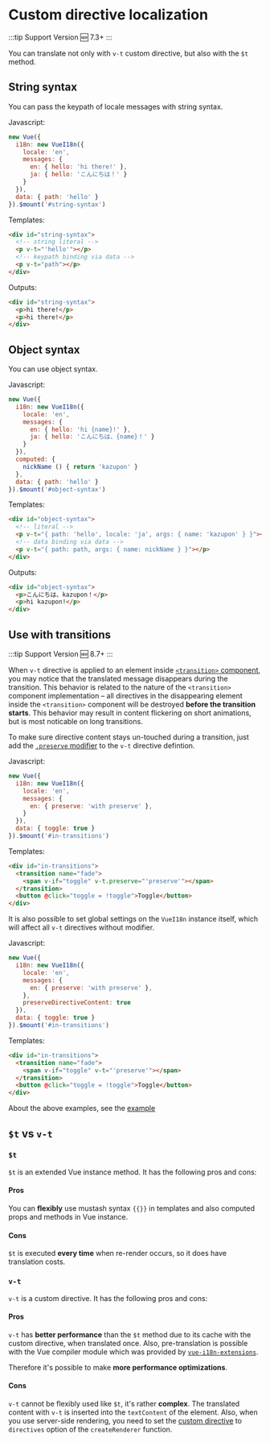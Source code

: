 # Custom directive localization

:::tip Support Version
:new: 7.3+
:::

You can translate not only with `v-t` custom directive, but also with the `$t`
method.

## String syntax

You can pass the keypath of locale messages with string syntax.

Javascript:

```js
new Vue({
  i18n: new VueI18n({
    locale: 'en',
    messages: {
      en: { hello: 'hi there!' },
      ja: { hello: 'こんにちは！' }
    }
  }),
  data: { path: 'hello' }
}).$mount('#string-syntax')
```

Templates:

```html
<div id="string-syntax">
  <!-- string literal -->
  <p v-t="'hello'"></p>
  <!-- keypath binding via data -->
  <p v-t="path"></p>
</div>
```

Outputs:

```html
<div id="string-syntax">
  <p>hi there!</p>
  <p>hi there!</p>
</div>
```

## Object syntax

You can use object syntax.

Javascript:

```js
new Vue({
  i18n: new VueI18n({
    locale: 'en',
    messages: {
      en: { hello: 'hi {name}!' },
      ja: { hello: 'こんにちは、{name}！' }
    }
  }),
  computed: {
    nickName () { return 'kazupon' }
  },
  data: { path: 'hello' }
}).$mount('#object-syntax')
```

Templates:

```html
<div id="object-syntax">
  <!-- literal -->
  <p v-t="{ path: 'hello', locale: 'ja', args: { name: 'kazupon' } }"></p>
  <!-- data binding via data -->
  <p v-t="{ path: path, args: { name: nickName } }"></p>
</div>
```

Outputs:

```html
<div id="object-syntax">
  <p>こんにちは、kazupon！</p>
  <p>hi kazupon!</p>
</div>
```

## Use with transitions

:::tip Support Version
:new: 8.7+
:::

When `v-t` directive is applied to an element inside [`<transition>` component](https://vuejs.org/v2/api/#transition), you may notice that the translated message disappears during the transition. This behavior is related to the nature of the `<transition>` component implementation – all directives in the disappearing element inside the `<transition>` component will be destroyed **before the transition starts**. This behavior may result in content flickering on short animations, but is most noticable on long transitions.

To make sure directive content stays un-touched during a transition, just add the [`.preserve` modifier](../api/#v-t) to the `v-t` directive defintion.

Javascript:

```js
new Vue({
  i18n: new VueI18n({
    locale: 'en',
    messages: {
      en: { preserve: 'with preserve' },
    }
  }),
  data: { toggle: true }
}).$mount('#in-transitions')
```

Templates:

```html
<div id="in-transitions">
  <transition name="fade">
    <span v-if="toggle" v-t.preserve="'preserve'"></span>
  </transition>
  <button @click="toggle = !toggle">Toggle</button>
</div>
```

It is also possible to set global settings on the `VueI18n` instance itself, which will affect all `v-t` directives without modifier.

Javascript:

```js
new Vue({
  i18n: new VueI18n({
    locale: 'en',
    messages: {
      en: { preserve: 'with preserve' },
    },
    preserveDirectiveContent: true
  }),
  data: { toggle: true }
}).$mount('#in-transitions')
```

Templates:

```html
<div id="in-transitions">
  <transition name="fade">
    <span v-if="toggle" v-t="'preserve'"></span>
  </transition>
  <button @click="toggle = !toggle">Toggle</button>
</div>
```

About the above examples, see the [example](https://github.com/kazupon/vue-i18n/tree/dev/examples/directive)

## `$t` vs `v-t`

### `$t`

`$t` is an extended Vue instance method. It has the following pros and cons:

#### Pros

You can **flexibly** use mustash syntax `{{}}` in templates and also computed props and methods in Vue instance.

#### Cons

`$t` is executed **every time** when re-render occurs, so it does have translation costs.

### `v-t`

`v-t` is a custom directive. It has the following pros and cons:

#### Pros

`v-t` has **better performance** than the `$t` method due to its cache with the custom directive, when translated once. Also, pre-translation is possible with the Vue compiler module which was provided by [`vue-i18n-extensions`](https://github.com/kazupon/vue-i18n-extensions).

Therefore it's possible to make **more performance optimizations**.

#### Cons

`v-t` cannot be flexibly used like `$t`, it's rather **complex**. The translated content with `v-t` is inserted into the `textContent` of the element. Also, when you use server-side rendering, you need to set the [custom directive](https://github.com/kazupon/vue-i18n-extensions#directive-v-t-custom-directive-for-server-side) to `directives` option of the `createRenderer` function.
